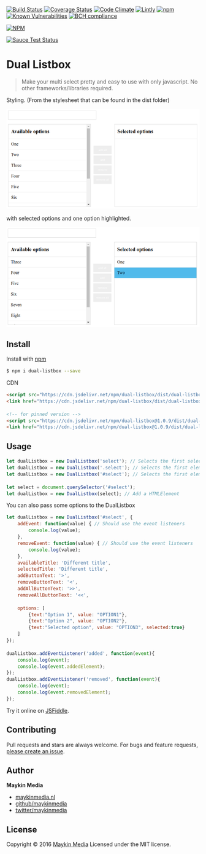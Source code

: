 [![Build Status](https://travis-ci.org/maykinmedia/dual-listbox.svg?branch=master)](https://travis-ci.org/maykinmedia/dual-listbox)
[![Coverage Status](https://coveralls.io/repos/github/maykinmedia/dual-listbox/badge.svg?branch=master)](https://coveralls.io/github/maykinmedia/dual-listbox?branch=master)
[![Code Climate](https://codeclimate.com/github/maykinmedia/dual-listbox/badges/gpa.svg)](https://codeclimate.com/github/maykinmedia/dual-listbox)
[![Lintly](https://lintly.com/gh/maykinmedia/dual-listbox/badge.svg)](https://lintly.com/gh/maykinmedia/dual-listbox/)
[![npm](https://img.shields.io/npm/dw/dual-listbox.svg)](https://github.com/maykinmedia/dual-listbox)
[![Known Vulnerabilities](https://snyk.io/test/github/maykinmedia/dual-listbox/badge.svg)](https://snyk.io/test/github/maykinmedia/dual-listbox)
[![BCH compliance](https://bettercodehub.com/edge/badge/maykinmedia/dual-listbox?branch=master)](https://bettercodehub.com/)

[![NPM](https://nodei.co/npm/dual-listbox.png?downloads=true&downloadRank=true&stars=true)](https://nodei.co/npm/dual-listbox/)

[![Sauce Test Status](https://saucelabs.com/browser-matrix/jostcrow.svg)](https://saucelabs.com/u/jostcrow)

# Dual Listbox

> Make your multi select pretty and easy to use with only javascript. No other frameworks/libraries required.

Styling. (From the stylesheet that can be found in the dist folder)

![Default](screenshots/select1.png)

with selected options and one option highlighted.

![selected](screenshots/select2.png)

## Install

Install with [npm](https://www.npmjs.com/)

```sh
$ npm i dual-listbox --save
```

CDN
```html
<script src="https://cdn.jsdelivr.net/npm/dual-listbox/dist/dual-listbox.min.js"></script>
<link href="https://cdn.jsdelivr.net/npm/dual-listbox/dist/dual-listbox.css">

<!-- for pinned version -->
<script src="https://cdn.jsdelivr.net/npm/dual-listbox@1.0.9/dist/dual-listbox.min.js"></script>
<link href="https://cdn.jsdelivr.net/npm/dual-listbox@1.0.9/dist/dual-listbox.css">
```

## Usage

```javascript
let dualListbox = new DualListbox('select'); // Selects the first selectbox on the page.
let dualListbox = new DualListbox('.select'); // Selects the first element with the class 'select'
let dualListbox = new DualListbox('#select'); // Selects the first element with the id 'select'

let select = document.querySelector('#select');
let dualListbox = new DualListbox(select); // Add a HTMLElement
```

You can also pass some options to the DualListbox

```javascript
let dualListbox = new DualListbox('#select', {
    addEvent: function(value) { // Should use the event listeners
        console.log(value);
    },
    removeEvent: function(value) { // Should use the event listeners
        console.log(value);
    },
    availableTitle: 'Different title',
    selectedTitle: 'Different title',
    addButtonText: '>',
    removeButtonText: '<',
    addAllButtonText: '>>',
    removeAllButtonText: '<<',

    options: [
        {text:"Option 1", value: "OPTION1"},
        {text:"Option 2", value: "OPTION2"},
        {text:"Selected option", value: "OPTION3", selected:true}
    ]
});

dualListbox.addEventListener('added', function(event){
    console.log(event);
    console.log(event.addedElement);
});
dualListbox.addEventListener('removed', function(event){
    console.log(event);
    console.log(event.removedElement);
});
```

Try it online on [JSFiddle](https://jsfiddle.net/pn2zcwre/3/).

## Contributing

Pull requests and stars are always welcome. For bugs and feature requests, [please create an issue](https://github.com/maykinmedia/dual-listbox/issues).

## Author

**Maykin Media**

* [maykinmedia.nl](https://www.maykinmedia.nl/)
* [github/maykinmedia](https://github.com/maykinmedia)
* [twitter/maykinmedia](http://twitter.com/maykinmedia)

## License

Copyright © 2016 [Maykin Media](https://www.maykinmedia.nl/)
Licensed under the MIT license.

